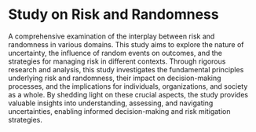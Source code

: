 # Study on Risk and Randomness

A comprehensive examination of the interplay between risk and randomness in various domains. This study aims to explore the nature of uncertainty, the influence of random events on outcomes, and the strategies for managing risk in different contexts. Through rigorous research and analysis, this study investigates the fundamental principles underlying risk and randomness, their impact on decision-making processes, and the implications for individuals, organizations, and society as a whole. By shedding light on these crucial aspects, the study provides valuable insights into understanding, assessing, and navigating uncertainties, enabling informed decision-making and risk mitigation strategies.
